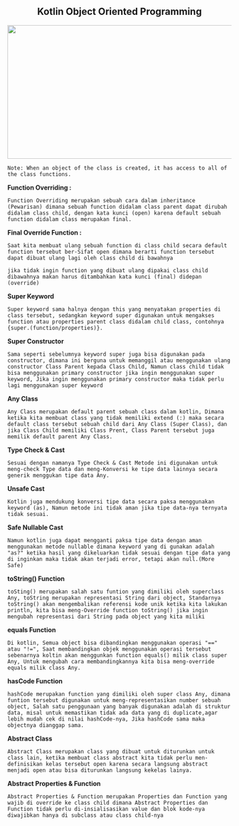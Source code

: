 <h2 align="center">Kotlin Object Oriented Programming</h2>
<p align="center"><img src="https://developer.android.com/static/images/cluster-illustrations/kotlin-hero.svg" alt="" width="750" height="300"></p>

`Note: When an object of the class is created, it has access to all of the class functions.`


**Function Overriding :**

`Function Overriding merupakan sebuah cara dalam inheritance (Pewarisan) dimana sebuah function didalam class parent dapat dirubah didalam class child, dengan kata kunci (open) karena default sebuah function didalam class merupakan final.`


**Final Override Function :**

`Saat kita membuat ulang sebuah function di class child secara default function tersebut ber-Sifat open dimana berarti function tersebut dapat dibuat ulang lagi oleh class child di bawahnya `

`jika tidak ingin function yang dibuat ulang dipakai class child dibawahnya makan harus ditambahkan kata kunci (final) didepan (override)`

**Super Keyword**

`Super keyword sama halnya dengan this yang menyatakan properties di class tersebut, sedangkan keyword super digunakan untuk mengakses function atau properties parent class didalam child class, contohnya {super.(function/properties)}.`


**Super Constructor**

`Sama seperti sebelumnya keyword super juga bisa digunakan pada constructor, dimana ini berguna untuk memanggil atau menggunakan ulang constructor Class Parent kepada Class Child, Namun class child tidak bisa menggunakan primary constructor jika ingin menggunakan super keyword, Jika ingin menggunakan primary constructor maka tidak perlu lagi menggunakan super keyword`

**Any Class**

`Any Class merupakan default parent sebuah class dalam kotlin, Dimana ketika kita membuat class yang tidak memiliki extend (:) maka secara default class tersebut sebuah child dari Any Class (Super Class), dan jika Class Child memiliki Class Prent, Class Parent tersebut juga memilik default parent Any Class.`

**Type Check & Cast**

`Sesuai dengan namanya Type Check & Cast Metode ini digunakan untuk meng-check Type data dan meng-Konversi ke tipe data lainnya secara generik menggukan tipe data Any.`

**Unsafe Cast**

`Kotlin juga mendukung konversi tipe data secara paksa menggunakan keyword (as), Namun metode ini tidak aman jika tipe data-nya ternyata tidak sesuai.`

**Safe Nullable Cast**

`Namun kotlin juga dapat mengganti paksa tipe data dengan aman menggunakan metode nullable dimana keyword yang di gunakan adalah "as?" ketika hasil yang dikeluarkan tidak sesuai dengan tipe data yang di inginkan maka tidak akan terjadi error, tetapi akan null.(More Safe)`

**toString() Function**

`toSting() merupakan salah satu funtion yang dimiliki oleh superclass Any, toString merupakan representasi String dari object, Standarnya toString() akan mengembalikan referensi kode unik ketika kita lakukan println, kita bisa meng-Override function toString() jika ingin mengubah representasi dari String pada object yang kita miliki`

**equals Function**

`Di kotlin, Semua object bisa dibandingkan menggunakan operasi "==" atau "!=", Saat membandingkan objek menggunakan operasi tersebut sebenarnya koltin akan menggunkan function equals() milik class super Any, Untuk mengubah cara membandingkannya kita bisa meng-override equals milik class Any.`

**hasCode Function**

`hashCode merupakan function yang dimiliki oleh super class Any, dimana funtion tersebut digunakan untuk meng-representasikan number sebuah object, Salah satu penggunaan yang banyak digunakan adalah di struktur data, misal untuk memastikan tidak ada data yang di duplicate,agar lebih mudah cek di nilai hashCode-nya, Jika hashCode sama maka objectnya dianggap sama.` 

**Abstract Class**

`Abstract Class merupakan class yang dibuat untuk diturunkan untuk class lain, ketika membuat class abstract kita tidak perlu men-definisikan kelas tersebut open karena secara langsung abstract menjadi open atau bisa diturunkan langsung kekelas lainya.`

**Abstract Properties & Function**

`Abstract Properties & Function merupakan Properties dan Function yang wajib di override ke class child dimana Abstract Properties dan Function tidak perlu di-insialisasikan value dan blok kode-nya diwajibkan hanya di subclass atau class child-nya`